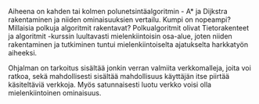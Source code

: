 Aiheena on kahden tai kolmen polunetsintäalgoritmin - A* ja Dijkstra rakentaminen ja niiden ominaisuuksien vertailu. Kumpi on nopeampi? Millaisia polkuja algoritmit rakentavat? Polkualgoritmit olivat Tietorakenteet ja algoritmit -kurssin luultavasti mielenkiintoisin osa-alue, joten niiden rakentaminen ja tutkiminen tuntui mielenkiintoiselta ajatukselta harkkatyön aiheeksi.

Ohjalman on tarkoitus sisältää jonkin verran valmiita verkkomalleja, joita voi ratkoa, sekä mahdollisesti sisältää mahdollisuus käyttäjän itse piirtää käsiteltäviä verkkoja. Myös satunnaisesti luotu verkko voisi olla mielenkiintoinen ominaisuus.


